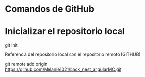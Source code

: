 # Comandos de GitHub

# Inicializar el repositorio local


git init


Referencia del repositorio local con el repositorio remoto (GITHUB)

git remote add origin https://github.com/Melanie1021/back_nest_angularMC.git